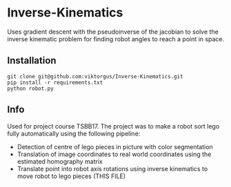 # Inverse-Kinematics

Uses gradient descent with the pseudoinverse of the jacobian to solve the inverse kinematic problem for finding robot angles to reach a point in space. 

## Installation

```
git clone git@github.com:viktorgus/Inverse-Kinematics.git
pip install -r requirements.txt
python robot.py
```

## Info
Used for project course TSBB17. The project was to make a robot sort lego fully automatically using the following pipeline:
- Detection of centre of lego pieces in picture with color segmentation
- Translation of image coordinates to real world coordinates using the estimated homography matrix
- Translate point into robot axis rotations using inverse kinematics to move robot to lego pieces (THIS FILE)


